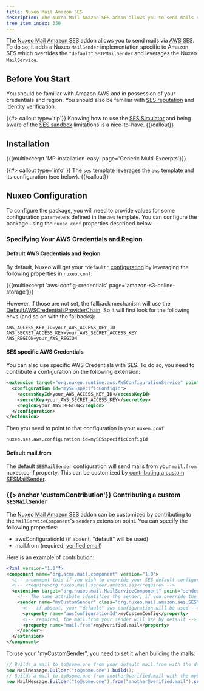 ```yaml
---
title: Nuxeo Mail Amazon SES
description: The Nuxeo Mail Amazon SES addon allows you to send mails via AWS SES. To do so, it adds a Nuxeo MailSender implementation specific to Amazon SES which overrides the default SMTPMailSender and leverages the Nuxeo MailService.
tree_item_index: 350
---
```


The [Nuxeo Mail Amazon SES](https://connect.nuxeo.com/nuxeo/site/marketplace/package/nuxeo-mail-amazon-ses) addon allows you to send mails via [AWS SES](https://docs.aws.amazon.com/ses). To do so, it adds a Nuxeo `MailSender` implementation specific to Amazon SES which overrides the `"default"` `SMTPMailSender` and leverages the Nuxeo `MailService`.

## Before You Start

You should be familiar with Amazon AWS and in possession of your credentials and region.
You should also be familiar with [SES reputation](https://docs.aws.amazon.com/ses/latest/dg/monitor-sender-reputation.html) and [identity verification](https://docs.aws.amazon.com/ses/latest/dg/creating-identities.html).

{{#> callout type='tip'}}
Knowing how to use the [SES Simulator](https://docs.aws.amazon.com/ses/latest/dg/send-an-email-from-console.html) and being aware of the [SES sandbox](https://docs.aws.amazon.com/ses/latest/dg/request-production-access.html) limitations is a nice-to-have.
{{/callout}}

## Installation

{{{multiexcerpt 'MP-installation-easy' page='Generic Multi-Excerpts'}}}

{{#> callout type='info' }}
The `ses` template leverages the `aws` template and its configuration (see below).
{{/callout}}

## Nuxeo Configuration

To configure the package, you will need to provide values for some configuration parameters defined in the `aws` template.
You can configure the package using the `nuxeo.conf` properties described below.

### Specifying Your AWS Credentials and Region

#### Default AWS Credentials and Region

By default, Nuxeo will get your `"default"` [configuration](../amazon-s3-online-storage/#nuxeo-configuration) by leveraging the following properties in `nuxeo.conf`:

{{{multiexcerpt 'aws-config-credentials' page='amazon-s3-online-storage'}}}

However, if those are not set, the fallback mechanism will use the [DefaultAWSCredentialsProviderChain](https://docs.aws.amazon.com/AWSJavaSDK/latest/javadoc/com/amazonaws/auth/DefaultAWSCredentialsProviderChain.html). So it will first look for the following envs (and so on with the fallbacks):
```
AWS_ACCESS_KEY_ID=your_AWS_ACCESS_KEY_ID
AWS_SECRET_ACCESS_KEY=your_AWS_SECRET_ACCESS_KEY
AWS_REGION=your_AWS_REGION
```

#### SES specific AWS Credentials

You can also use specific AWS Credentials with SES.
To do so, you need to contribute a configuration on the following extension:

```xml
<extension target="org.nuxeo.runtime.aws.AWSConfigurationService" point="configuration">
  <configuration id="mySESspecificConfigId">
    <accessKeyId>your_AWS_ACCESS_KEY_ID</accessKeyId>
    <secretKey>your_AWS_SECRET_ACCESS_KEY</secretKey>
    <region>your_AWS_REGION</region>
  </configuration>
</extension>
```

Then you need to point to that configuration in your `nuxeo.conf`:
```
nuxeo.ses.aws.configuration.id=mySESspecificConfigId
```

#### Default mail.from

The default `SESMailSender` configuration will send mails from your `mail.from` nuxeo.conf property. This can be customized by [contributing a custom SESMailSender](#customContribution).

### {{> anchor 'customContribution'}} Contributing a custom `SESMailSender`

The [Nuxeo Mail Amazon SES](https://connect.nuxeo.com/nuxeo/site/marketplace/package/nuxeo-mail-amazon-ses) addon can be customized by contributing to the `MailServiceComponent`'s `senders` extension point.
You can specify the following properties:

- awsConfigurationId (if absent, "default" will be used)
- mail.from (required, [verified email](https://docs.aws.amazon.com/ses/latest/dg/creating-identities.html#just-verify-email-proc))

Here is an example of contribution:

```xml
<?xml version="1.0"?>
<component name="org.acme.mail.component" version="1.0">
  <!-- uncomment this if you wish to override your SES default configuration but then the sender name attribute should be "default" -->
  <!-- <require>org.nuxeo.mail.sender.amazon.ses</require> -->
  <extension target="org.nuxeo.mail.MailServiceComponent" point="senders">
    <!-- The name attribute identifies the sender, if you override the default sender, set it to "default" -->
    <sender name="myCustomSender" class="org.nuxeo.mail.amazon.ses.SESMailSender">
      <!-- if absent, your "default" aws configuration will be used -->
      <property name="awsConfigurationId">myCustomConfig</property>
      <!-- required, the mail.from your sender will use by default -->
      <property name="mail.from">my@verified.mail</property>
    </sender>
  </extension>
</component>

```

To use your "myCustomSender", you need to set it when building the mails:
```java
// Builds a mail to to@some.one from your default mail.from with the default sender. The default mail.from can be set up in nuxeo.conf.
new MailMessage.Builder("to@some.one").build();
// Builds a mail to to@some.one from another@verified.mail with the myCustomSender sender.
new MailMessage.Builder("to@some.one").from("another@verified.mail").sender("myCustomSender").build();
```
